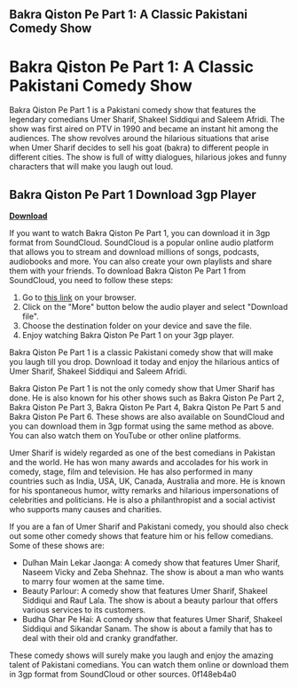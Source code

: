 ## Bakra Qiston Pe Part 1: A Classic Pakistani Comedy Show

 


 
# Bakra Qiston Pe Part 1: A Classic Pakistani Comedy Show
 
Bakra Qiston Pe Part 1 is a Pakistani comedy show that features the legendary comedians Umer Sharif, Shakeel Siddiqui and Saleem Afridi. The show was first aired on PTV in 1990 and became an instant hit among the audiences. The show revolves around the hilarious situations that arise when Umer Sharif decides to sell his goat (bakra) to different people in different cities. The show is full of witty dialogues, hilarious jokes and funny characters that will make you laugh out loud.
 
## Bakra Qiston Pe Part 1 Download 3gp Player


[**Download**](https://www.google.com/url?q=https%3A%2F%2Ftlniurl.com%2F2tKs64&sa=D&sntz=1&usg=AOvVaw0smjTVfjOEljF72wfNlFDY)

 
If you want to watch Bakra Qiston Pe Part 1, you can download it in 3gp format from SoundCloud. SoundCloud is a popular online audio platform that allows you to stream and download millions of songs, podcasts, audiobooks and more. You can also create your own playlists and share them with your friends. To download Bakra Qiston Pe Part 1 from SoundCloud, you need to follow these steps:
 
1. Go to [this link](https://soundcloud.com/libeerbadcmar1979/bakra-qiston-pe-part-1-download-3gp-player) on your browser.
2. Click on the "More" button below the audio player and select "Download file".
3. Choose the destination folder on your device and save the file.
4. Enjoy watching Bakra Qiston Pe Part 1 on your 3gp player.

Bakra Qiston Pe Part 1 is a classic Pakistani comedy show that will make you laugh till you drop. Download it today and enjoy the hilarious antics of Umer Sharif, Shakeel Siddiqui and Saleem Afridi.

Bakra Qiston Pe Part 1 is not the only comedy show that Umer Sharif has done. He is also known for his other shows such as Bakra Qiston Pe Part 2, Bakra Qiston Pe Part 3, Bakra Qiston Pe Part 4, Bakra Qiston Pe Part 5 and Bakra Qiston Pe Part 6. These shows are also available on SoundCloud and you can download them in 3gp format using the same method as above. You can also watch them on YouTube or other online platforms.
 
Umer Sharif is widely regarded as one of the best comedians in Pakistan and the world. He has won many awards and accolades for his work in comedy, stage, film and television. He has also performed in many countries such as India, USA, UK, Canada, Australia and more. He is known for his spontaneous humor, witty remarks and hilarious impersonations of celebrities and politicians. He is also a philanthropist and a social activist who supports many causes and charities.
 
If you are a fan of Umer Sharif and Pakistani comedy, you should also check out some other comedy shows that feature him or his fellow comedians. Some of these shows are:

- Dulhan Main Lekar Jaonga: A comedy show that features Umer Sharif, Naseem Vicky and Zeba Shehnaz. The show is about a man who wants to marry four women at the same time.
- Beauty Parlour: A comedy show that features Umer Sharif, Shakeel Siddiqui and Rauf Lala. The show is about a beauty parlour that offers various services to its customers.
- Budha Ghar Pe Hai: A comedy show that features Umer Sharif, Shakeel Siddiqui and Sikandar Sanam. The show is about a family that has to deal with their old and cranky grandfather.

These comedy shows will surely make you laugh and enjoy the amazing talent of Pakistani comedians. You can watch them online or download them in 3gp format from SoundCloud or other sources.
 0f148eb4a0
